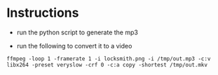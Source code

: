 # Instructions
* run the python script to generate the mp3

* run the following to convert it to a video
```
ffmpeg -loop 1 -framerate 1 -i locksmith.png -i /tmp/out.mp3 -c:v libx264 -preset veryslow -crf 0 -c:a copy -shortest /tmp/out.mkv
```